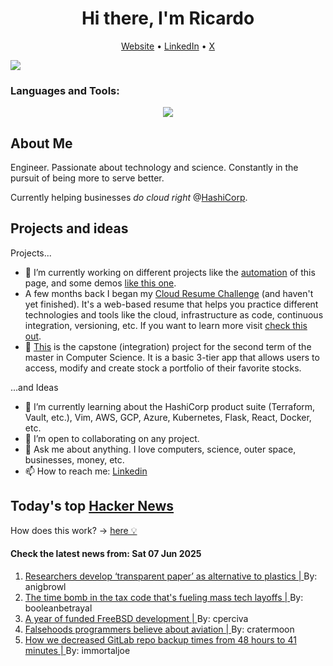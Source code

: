 
<!-- This is an HTML comment in your markdown file -->

<h1 align="center">Hi there, I'm Ricardo</h1>
<p align="center">
  <a href="https://ricardorompar.com" target="_blank">Website</a> •
  <a href="https://www.linkedin.com/in/ricardorompar/" target="_blank">LinkedIn</a> •
  <a href="https://twitter.com/ricardorompar" target="_blank">X</a>
</p>
<img src="https://badges.pufler.dev/visits/{ricardorompar}/{ricardorompar}"/>

<h3 align="left">Languages and Tools:</h3>
<p align="center">
  <a href="https://skillicons.dev" target="_blank">
    <img src="https://skillicons.dev/icons?i=terraform,aws,gcp,azure,git,python,kubernetes,react,js,docker,ubuntu" />
  </a>
</p>

<h2>About Me</h2>
Engineer. Passionate about technology and science. Constantly in the pursuit of being more to serve better.

Currently helping businesses <i>do cloud right</i> @<a href="https://github.com/hashicorp" target="_blank">HashiCorp</a>.

<h2>Projects and ideas</h2>
Projects...
<ul>
  <li>🔭 I’m currently working on different projects like the <a href="https://github.com/ricardorompar/ricardorompar/blob/main/automate.py">automation</a> of this page, and some demos <a href="https://github.com/ricardorompar/boundary-ansible-demo">like this one</a>.
  </li>

  <li >A few months back I began my <a href="https://github.com/ricardorompar/cloudResumeChallenge">Cloud Resume Challenge</a> (and haven't yet finished). It's a web-based resume that helps you practice different technologies and tools like the cloud, infrastructure as code, continuous integration, versioning, etc. If you want to learn more visit <a href="https://cloudresumechallenge.dev/docs/the-challenge/aws/" target="_blank">check this out</a>.
  </li>

  <li>🔭 <a href="https://github.com/ricardorompar/capstoneT2">This</a> is the capstone (integration) project for the second term of the master in Computer Science. It is a basic 3-tier app that allows users to access, modify and create stock a portfolio of their favorite stocks.
  </li>
</ul>
...and Ideas
<ul>
  <li>🌱 I’m currently learning about the HashiCorp product suite (Terraform, Vault, etc.), Vim, AWS, GCP, Azure, Kubernetes, Flask, React, Docker, etc.
  </li>
  <li>👯 I’m open to collaborating on any project.</li>
  <li>💬 Ask me about anything. I love computers, science, outer space, businesses, money, etc.</li>
  <li>📫 How to reach me: <a href="https://www.linkedin.com/in/ricardorompar/" target="_blank">Linkedin</a></li>
</ul>

<h2>Today's top <a href='https://news.ycombinator.com/' target="_blank">Hacker News</a></h2>
How does this work? -> <a href='./AUTOMATIC.md'>here 💡</a>

<h4>Check the latest news from: Sat 07 Jun 2025</h4>
<ol>
<li>
    <a href=https://japannews.yomiuri.co.jp/science-nature/technology/20250605-259501/ target="_blank">
        Researchers develop ‘transparent paper’ as alternative to plastics |
    </a>
    By: anigbrowl
</li>

<li>
    <a href=https://qz.com/tech-layoffs-tax-code-trump-section-174-microsoft-meta-1851783502 target="_blank">
        The time bomb in the tax code that's fueling mass tech layoffs |
    </a>
    By: booleanbetrayal
</li>

<li>
    <a href=https://www.daemonology.net/blog/2025-06-06-A-year-of-funded-FreeBSD.html target="_blank">
        A year of funded FreeBSD development |
    </a>
    By: cperciva
</li>

<li>
    <a href=https://flightaware.engineering/falsehoods-programmers-believe-about-aviation/ target="_blank">
        Falsehoods programmers believe about aviation |
    </a>
    By: cratermoon
</li>

<li>
    <a href=https://about.gitlab.com/blog/2025/06/05/how-we-decreased-gitlab-repo-backup-times-from-48-hours-to-41-minutes/ target="_blank">
        How we decreased GitLab repo backup times from 48 hours to 41 minutes |
    </a>
    By: immortaljoe
</li>
</ol>
